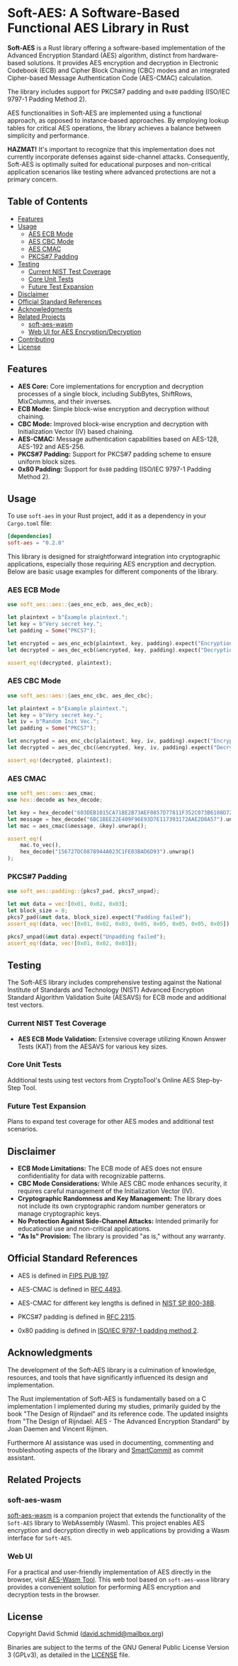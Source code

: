 # Soft-AES: A Software-Based Functional AES Library in Rust

**Soft-AES** is a Rust library offering a software-based implementation of the
Advanced Encryption Standard (AES) algorithm, distinct from hardware-based
solutions. It provides AES encryption and decryption in Electronic Codebook
(ECB) and Cipher Block Chaining (CBC) modes and an integrated Cipher-based
Message Authentication Code (AES-CMAC) calculation.

The library includes support for PKCS#7 padding and `0x80` padding (ISO/IEC
9797-1 Padding Method 2).

AES functionalities in Soft-AES are implemented using a functional approach, as
opposed to instance-based approaches. By employing lookup tables for critical
AES operations, the library achieves a balance between simplicity and
performance.

**HAZMAT!** It's important to recognize that this implementation does not
currently incorporate defenses against side-channel attacks. Consequently,
Soft-AES is optimally suited for educational purposes and non-critical
application scenarios like testing where advanced protections are not a primary
concern.

## Table of Contents

- [Features](#features)
- [Usage](#usage)
  - [AES ECB Mode](#aes-ecb-mode)
  - [AES CBC Mode](#aes-cbc-mode)
  - [AES CMAC](#aes-cmac)
  - [PKCS#7 Padding](#pkcs7-padding)
- [Testing](#testing)
  - [Current NIST Test Coverage](#current-nist-test-coverage)
  - [Core Unit Tests](#core-unit-tests)
  - [Future Test Expansion](#future-test-expansion)
- [Disclaimer](#disclaimer)
- [Official Standard References](#official-standard-references)
- [Acknowledgments](#acknowledgments)
- [Related Projects](#related-projects)
  - [soft-aes-wasm](#soft-aes-wasm)
  - [Web UI for AES Encryption/Decryption](#web-ui-for-aes-encryptiondecryption)
- [Contributing](#contributing)
- [License](#license)

## Features

- **AES Core:** Core implementations for encryption and decryption processes of
  a single block, including SubBytes, ShiftRows, MixColumns, and their
  inverses.
- **ECB Mode:** Simple block-wise encryption and decryption without chaining.
- **CBC Mode:** Improved block-wise encryption and decryption with
  Initialization Vector (IV) based chaining.
- **AES-CMAC:** Message authentication capabilities based on AES-128, AES-192
  and AES-256.
- **PKCS#7 Padding:** Support for PKCS#7 padding scheme to ensure uniform block
  sizes.
- **0x80 Padding:** Support for `0x80` padding (ISO/IEC 9797-1 Padding Method
  2).

## Usage

To use `soft-aes` in your Rust project, add it as a dependency in your
`Cargo.toml` file:

```toml
[dependencies]
soft-aes = "0.2.0"
```

This library is designed for straightforward integration into cryptographic
applications, especially those requiring AES encryption and decryption. Below
are basic usage examples for different components of the library.

### AES ECB Mode

```rust 
use soft_aes::aes::{aes_enc_ecb, aes_dec_ecb};

let plaintext = b"Example plaintext."; 
let key = b"Very secret key."; 
let padding = Some("PKCS7");

let encrypted = aes_enc_ecb(plaintext, key, padding).expect("Encryption failed");
let decrypted = aes_dec_ecb(&encrypted, key, padding).expect("Decryption failed");

assert_eq!(decrypted, plaintext);
```

### AES CBC Mode

```rust
use soft_aes::aes::{aes_enc_cbc, aes_dec_cbc};

let plaintext = b"Example plaintext.";
let key = b"Very secret key.";
let iv = b"Random Init Vec.";
let padding = Some("PKCS7");

let encrypted = aes_enc_cbc(plaintext, key, iv, padding).expect("Encryption failed");
let decrypted = aes_dec_cbc(&encrypted, key, iv, padding).expect("Decryption failed");

assert_eq!(decrypted, plaintext);
```

### AES CMAC 

```rust
use soft_aes::aes::aes_cmac;
use hex::decode as hex_decode;

let key = hex_decode("603DEB1015CA71BE2B73AEF0857D77811F352C073B6108D72D9810A30914DFF4").unwrap();
let message = hex_decode("6BC1BEE22E409F96E93D7E117393172AAE2D8A57").unwrap();
let mac = aes_cmac(&message, &key).unwrap();

assert_eq!(
    mac.to_vec(),
    hex_decode("156727DC0878944A023C1FE03BAD6D93").unwrap()
);
```

### PKCS#7 Padding

```rust
use soft_aes::padding::{pkcs7_pad, pkcs7_unpad};

let mut data = vec![0x01, 0x02, 0x03];
let block_size = 8;
pkcs7_pad(&mut data, block_size).expect("Padding failed");
assert_eq!(data, vec![0x01, 0x02, 0x03, 0x05, 0x05, 0x05, 0x05, 0x05]);

pkcs7_unpad(&mut data).expect("Unpadding failed");
assert_eq!(data, vec![0x01, 0x02, 0x03]);
```

## Testing

The Soft-AES library includes comprehensive testing against the National
Institute of Standards and Technology (NIST) Advanced Encryption Standard
Algorithm Validation Suite (AESAVS) for ECB mode and additional test vectors.

### Current NIST Test Coverage

- **AES ECB Mode Validation:** Extensive coverage utilizing Known Answer Tests
  (KAT) from the AESAVS for various key sizes.

### Core Unit Tests

Additional tests using test vectors from CryptoTool's Online AES Step-by-Step
Tool.

### Future Test Expansion

Plans to expand test coverage for other AES modes and additional test
scenarios.

## Disclaimer

- **ECB Mode Limitations:** The ECB mode of AES does not ensure confidentiality
  for data with recognizable patterns.
- **CBC Mode Considerations:** While AES CBC mode enhances security, it
  requires careful management of the Initialization Vector (IV).
- **Cryptographic Randomness and Key Management:** The library does not include
  its own cryptographic random number generators or manage cryptographic
  keys.
- **No Protection Against Side-Channel Attacks:** Intended primarily for
  educational use and non-critical applications.
- **"As Is" Provision:** The library is provided "as is," without any
  warranty.

## Official Standard References

- AES is defined in [FIPS PUB 197](https://csrc.nist.gov/pubs/fips/197/final).

- AES-CMAC is defined in [RFC 4493](https://www.rfc-editor.org/rfc/rfc4493).

- AES-CMAC for different key lengths is defined in [NIST SP
  800-38B](https://nvlpubs.nist.gov/nistpubs/SpecialPublications/NIST.SP.800-38b.pdf).

- PKCS#7 padding is defined in [RFC
  2315](https://www.rfc-editor.org/rfc/rfc2315).

- 0x80 padding is defined in [ISO/IEC 9797-1 padding method
  2](https://www.iso.org/standard/50375.html).

## Acknowledgments

The development of the Soft-AES library is a culmination of knowledge,
resources, and tools that have significantly influenced its design and
implementation.

The Rust implementation of Soft-AES is fundamentally based on a C
implementation I implemented during my studies, primarily guided by the book
"The Design of Rijndael" and its reference code. The updated insights from "The
Design of Rijndael: AES - The Advanced Encryption Standard" by Joan Daemen and
Vincent Rijmen.

Furthermore AI assistance was used in documenting, commenting and
troubleshooting aspects of the library and
[SmartCommit](https://github.com/5n00py/SmartCommit) as commit assistant.

## Related Projects

### soft-aes-wasm 

[soft-aes-wasm](https://github.com/5n00py/soft-aes-wasm) is a
companion project that extends the functionality of the `Soft-AES` library to
WebAssembly (Wasm). This project enables AES encryption and
decryption directly in web applications by providing a Wasm interface for
`Soft-AES`.

### Web UI 

For a practical and user-friendly implementation of AES directly in the
browser, visit [AES-Wasm Tool](https://jointech.at/tools/aes-wasm/index.html).
This web tool based on `soft-aes-wasm` library provides a convenient solution
for performing AES encryption and decryption tests in the browser.

## License

Copyright David Schmid (david.schmid@mailbox.org)

Binaries are subject to the terms of the GNU General Public License Version 3
(GPLv3), as detailed in the [LICENSE](LICENSE) file.
